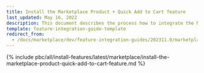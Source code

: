 ```yaml
---
title: Install the Marketplace Product + Quick Add to Cart feature
last_updated: May 16, 2022
description: This document describes the process how to integrate the Marketplace Product + Quick Add to Cart feature into a Spryker Marketplace based project.
template: feature-integration-guide-template
redirect_from:
  - /docs/marketplace/dev/feature-integration-guides/202311.0/marketplace-product-quick-add-to-cart-feature-integration.html
---
```


{% include pbc/all/install-features/latest/marketplace/install-the-marketplace-product-quick-add-to-cart-feature.md %} <!-- To edit, see /_includes/pbc/all/install-features/202311.0/marketplace/install-the-marketplace-product-quick-add-to-cart-feature.md -->

